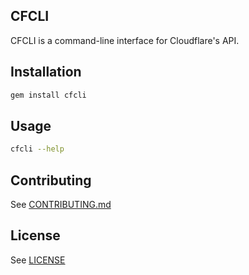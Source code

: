 ## CFCLI

CFCLI is a command-line interface for Cloudflare's API.

## Installation

```bash
gem install cfcli
```

## Usage

```bash
cfcli --help
```

## Contributing

See [CONTRIBUTING.md](CONTRIBUTING.md)

## License

See [LICENSE](LICENSE)

